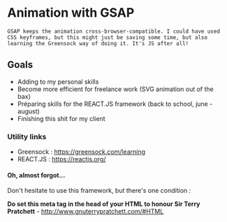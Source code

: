 # Animation with GSAP #

    GSAP keeps the animation cross-browser-compatible. I could have used CSS keyframes, but this might just be saving some time, but also learning the Greensock way of doing it. It's JS after all!

## Goals ##

* Adding to my personal skills
* Become more efficient for freelance work (SVG animation out of the bax)
* Préparing skills for the REACT.JS framework (back to school, june - august)
* Finishing this shit for my client

### Utility links ###

* Greensock : https://greensock.com/learning
* REACT.JS : https://reactjs.org/

#### Oh, almost forgot... ####

Don't hesitate to use this framework, but there's one condition : 

__Do set this meta tag in the head of your HTML to honour Sir Terry Pratchett__ - http://www.gnuterrypratchett.com/#HTML








